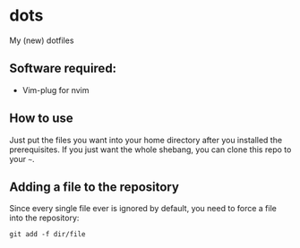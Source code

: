 # dots
My (new) dotfiles

## Software required:

* Vim-plug for nvim

## How to use

Just put the files you want into your home directory after you installed the prerequisites.
If you just want the whole shebang, you can clone this repo to your `~`.

## Adding a file to the repository

Since every single file ever is ignored by default, you need to force a file into the repository:

``git add -f dir/file``
